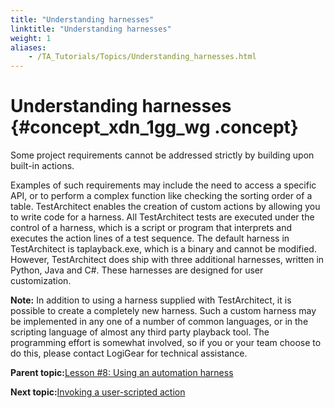 ```yaml
--- 
title: "Understanding harnesses"
linktitle: "Understanding harnesses"
weight: 1
aliases: 
    - /TA_Tutorials/Topics/Understanding_harnesses.html
---
```

# Understanding harnesses {#concept_xdn_1gg_wg .concept}

Some project requirements cannot be addressed strictly by building upon built-in actions.

Examples of such requirements may include the need to access a specific API, or to perform a complex function like checking the sorting order of a table. TestArchitect enables the creation of custom actions by allowing you to write code for a harness. All TestArchitect tests are executed under the control of a harness, which is a script or program that interprets and executes the action lines of a test sequence. The default harness in TestArchitect is taplayback.exe, which is a binary and cannot be modified. However, TestArchitect does ship with three additional harnesses, written in Python, Java and C\#. These harnesses are designed for user customization.

**Note:** In addition to using a harness supplied with TestArchitect, it is possible to create a completely new harness. Such a custom harness may be implemented in any one of a number of common languages, or in the scripting language of almost any third party playback tool. The programming effort is somewhat involved, so if you or your team choose to do this, please contact LogiGear for technical assistance.

**Parent topic:**[Lesson \#8: Using an automation harness](../../TA_Tutorials/Topics/Tutorial_Scripting_actions_in_other_languages.html)

**Next topic:**[Invoking a user-scripted action](../../TA_Tutorials/Topics/Invoking_a_harness_action.html)

